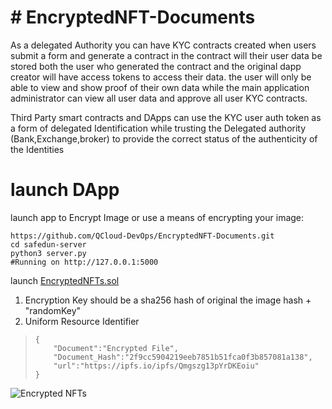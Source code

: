 # # EncryptedNFT-Documents

As a delegated Authority you can have KYC contracts created when users submit a form and generate a contract in the contract will their user data be stored both the user who generated the contract and the original dapp creator will have access tokens to access their data. the user will only be able to view and show proof of their own data while the main application administrator can view all user data and approve all user KYC contracts.

Third Party smart contracts and DApps can use the KYC user auth token as a form of delegated Identification while trusting the  Delegated authority (Bank,Exchange,broker) to provide the correct status of the authenticity of the Identities 


#  launch DApp


 launch  app to Encrypt Image or use a means of encrypting your image:

    https://github.com/QCloud-DevOps/EncryptedNFT-Documents.git
    cd safedun-server
    python3 server.py
    #Running on http://127.0.0.1:5000

launch [EncryptedNFTs.sol](https://github.com/QCloud-DevOps/EncryptedNFT-Documents/blob/main/contracts/EncryptedNFTs.sol "EncryptedNFTs.sol")
1. Encryption Key should be a sha256 hash of original the image hash + "randomKey"
2. Uniform Resource Identifier

>     {
>         "Document":"Encrypted File",
>         "Document_Hash":"2f9cc5904219eeb7851b51fca0f3b857081a138",
>         "url":"https://ipfs.io/ipfs/Qmgszg13pYrDKEoiu"
>     }

![Encrypted NFTs](https://user-images.githubusercontent.com/16103963/170800047-fb2760a6-39a4-4e5c-969c-d5997bd51e1f.png)
